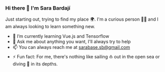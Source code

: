 ### Hi there 👋 I'm Sara Bardají

Just starting out, trying to find my place :earth_africa:. I'm a curious person :female_detective: and I am always looking to learn something new. 

- 🌱 I’m currently learning Vue.js and Tensorflow
- 💬 Ask me about anything you want, I'll always try to help
- 📫 You can always reach me at sarabase.sb@gmail.com
- ⚡ Fun fact: For me, there's nothing like sailing :boat: out in the open sea or diving :diving_mask: in its depths.
